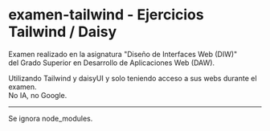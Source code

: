 # examen-tailwind - Ejercicios Tailwind / Daisy

Examen realizado en la asignatura "Diseño de Interfaces Web (DIW)"<br>
del Grado Superior en Desarrollo de Aplicaciones Web (DAW).

Utilizando Tailwind y daisyUI y solo teniendo acceso a sus webs durante el examen.<br>
No IA, no Google.

------------------------------------
Se ignora node_modules.

